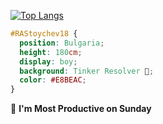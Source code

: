 [![Top Langs](https://github-readme-stats.vercel.app/api/top-langs/?username=rastoychev18&layout=compact)](https://github.com/rastoychev18/github-readme-stats)

```css
#RAStoychev18 { 
  position: Bulgaria; 
  height: 180cm; 
  display: boy; 
  background: Tinker Resolver 🔨; 
  color: #E8BEAC; 
}
```

📅 **I'm Most Productive on Sunday** 
